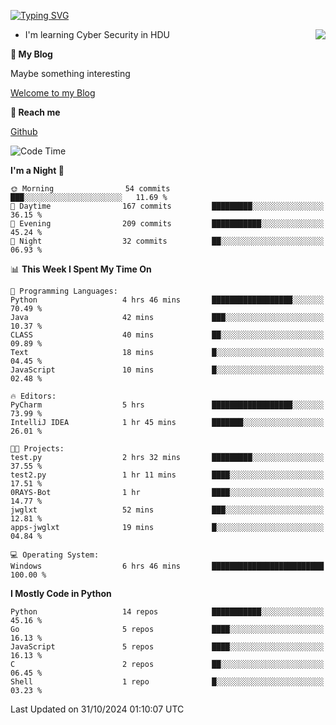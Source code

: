 [![Typing SVG](https://readme-typing-svg.herokuapp.com?font=Fira+Code&pause=1000&random=false&width=450&height=60&lines=Hello+%F0%9F%91%8B%F0%9F%8F%BB;I'm+JBNRZ)](https://git.io/typing-svg)

<a href="#">
  <img align="right" src="https://github-readme-stats.vercel.app/api?username=JBNRZ&show_icons=true&bg_color=15,f2f7fd,E0EAFC" />
</a>

- I'm learning Cyber Security in HDU

 **🌱 My Blog**

Maybe something interesting

[Welcome to my Blog](https://jbnrz.com.cn/)

 **💬 Reach me** 

[Github](https://github.com/JBNRZ)


<!--START_SECTION:waka-->
![Code Time](http://img.shields.io/badge/Code%20Time-720%20hrs%2035%20mins-blue)

**I'm a Night 🦉** 

```text
🌞 Morning                54 commits          ███░░░░░░░░░░░░░░░░░░░░░░   11.69 % 
🌆 Daytime                167 commits         █████████░░░░░░░░░░░░░░░░   36.15 % 
🌃 Evening                209 commits         ███████████░░░░░░░░░░░░░░   45.24 % 
🌙 Night                  32 commits          ██░░░░░░░░░░░░░░░░░░░░░░░   06.93 % 
```


📊 **This Week I Spent My Time On** 

```text
💬 Programming Languages: 
Python                   4 hrs 46 mins       ██████████████████░░░░░░░   70.49 % 
Java                     42 mins             ███░░░░░░░░░░░░░░░░░░░░░░   10.37 % 
CLASS                    40 mins             ██░░░░░░░░░░░░░░░░░░░░░░░   09.89 % 
Text                     18 mins             █░░░░░░░░░░░░░░░░░░░░░░░░   04.45 % 
JavaScript               10 mins             █░░░░░░░░░░░░░░░░░░░░░░░░   02.48 % 

🔥 Editors: 
PyCharm                  5 hrs               ██████████████████░░░░░░░   73.99 % 
IntelliJ IDEA            1 hr 45 mins        ███████░░░░░░░░░░░░░░░░░░   26.01 % 

🐱‍💻 Projects: 
test.py                  2 hrs 32 mins       █████████░░░░░░░░░░░░░░░░   37.55 % 
test2.py                 1 hr 11 mins        ████░░░░░░░░░░░░░░░░░░░░░   17.51 % 
0RAYS-Bot                1 hr                ████░░░░░░░░░░░░░░░░░░░░░   14.77 % 
jwglxt                   52 mins             ███░░░░░░░░░░░░░░░░░░░░░░   12.81 % 
apps-jwglxt              19 mins             █░░░░░░░░░░░░░░░░░░░░░░░░   04.84 % 

💻 Operating System: 
Windows                  6 hrs 46 mins       █████████████████████████   100.00 % 
```

**I Mostly Code in Python** 

```text
Python                   14 repos            ███████████░░░░░░░░░░░░░░   45.16 % 
Go                       5 repos             ████░░░░░░░░░░░░░░░░░░░░░   16.13 % 
JavaScript               5 repos             ████░░░░░░░░░░░░░░░░░░░░░   16.13 % 
C                        2 repos             ██░░░░░░░░░░░░░░░░░░░░░░░   06.45 % 
Shell                    1 repo              █░░░░░░░░░░░░░░░░░░░░░░░░   03.23 % 
```




 Last Updated on 31/10/2024 01:10:07 UTC
<!--END_SECTION:waka-->
